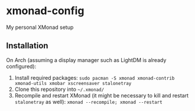 # xmonad-config
My personal XMonad setup

## Installation

On Arch (assuming a display manager such as LightDM is already configured):

1. Install required packages:
  ```sudo pacman -S xmonad xmonad-contrib xmonad-utils xmobar xscreensaver stalonetray```
2. Clone this repository into `~/.xmonad/`
3. Recompile and restart XMonad (it might be necessary to kill and restart `stalonetray` as well):
  ```xmonad --recompile; xmonad --restart```
